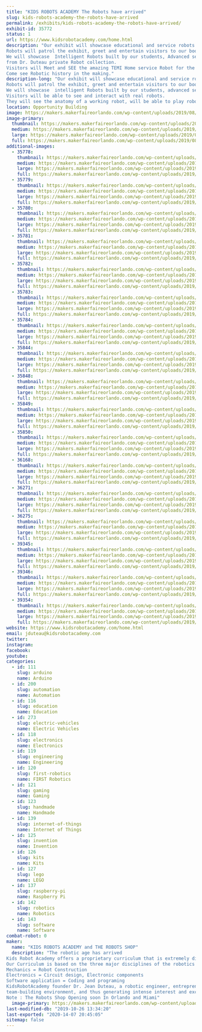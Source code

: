 ```yaml
---
title: "KIDS ROBOTS ACADEMY The Robots have arrived"
slug: kids-robots-academy-the-robots-have-arrived
permalink: /exhibits/kids-robots-academy-the-robots-have-arrived/
exhibit-id: 35772
status: 1
url: https://www.kidsrobotacademy.com/home.html
description: "Our exhibit will showcase educational and service robots from around the world. 
Robots will patrol the exhibit, greet and entertain visitors to our booth.
We will showcase  Intelligent Robots built by our students, Advanced service robots and various educational and Vintage robots 
from Dr. Duteau private Robot collection.
Visitors will Meet and SEE the amazing TEMI Home service Robot for the first time in Florida. Imagine !!!!! A real Robot right in your very own home, school or office. TEMI is being called the I Phone of Home service robots.  
Come see Robotic history in the making."
description-long: "Our exhibit will showcase educational and service robots from around the world. 
Robots will patrol the exhibit, greet and entertain visitors to our booth.
We will showcase  intelligent Robots built by our students, advanced service robots and various educational and old school robots from Dr. Duteau private Robot collection.
Visitors will be able to see and interact with real robots.
They will see the anatomy of a working robot, will be able to play robot soccer and robot balloon jousting with the Mbot Robot."
location: Opportunity Building
image: https://makers.makerfaireorlando.com/wp-content/uploads/2019/08/Jean-with-MAX-1024x768.jpg
image-primary:
  thumbnail: https://makers.makerfaireorlando.com/wp-content/uploads/2019/08/Jean-with-MAX-150x150.jpg
  medium: https://makers.makerfaireorlando.com/wp-content/uploads/2019/08/Jean-with-MAX-300x225.jpg
  large: https://makers.makerfaireorlando.com/wp-content/uploads/2019/08/Jean-with-MAX-1024x768.jpg
  full: https://makers.makerfaireorlando.com/wp-content/uploads/2019/08/Jean-with-MAX.jpg
additional-images:
  - 35778:
    thumbnail: https://makers.makerfaireorlando.com/wp-content/uploads/2019/08/meandrobots-1-150x150.jpg
    medium: https://makers.makerfaireorlando.com/wp-content/uploads/2019/08/meandrobots-1-300x200.jpg
    large: https://makers.makerfaireorlando.com/wp-content/uploads/2019/08/meandrobots-1.jpg
    full: https://makers.makerfaireorlando.com/wp-content/uploads/2019/08/meandrobots-1.jpg
  - 35779:
    thumbnail: https://makers.makerfaireorlando.com/wp-content/uploads/2019/08/Robot-world-1-150x150.jpg
    medium: https://makers.makerfaireorlando.com/wp-content/uploads/2019/08/Robot-world-1-198x300.jpg
    large: https://makers.makerfaireorlando.com/wp-content/uploads/2019/08/Robot-world-1.jpg
    full: https://makers.makerfaireorlando.com/wp-content/uploads/2019/08/Robot-world-1.jpg
  - 35780:
    thumbnail: https://makers.makerfaireorlando.com/wp-content/uploads/2019/08/Robot-Collection-Jean-1-150x150.jpg
    medium: https://makers.makerfaireorlando.com/wp-content/uploads/2019/08/Robot-Collection-Jean-1-300x186.jpg
    large: https://makers.makerfaireorlando.com/wp-content/uploads/2019/08/Robot-Collection-Jean-1.jpg
    full: https://makers.makerfaireorlando.com/wp-content/uploads/2019/08/Robot-Collection-Jean-1.jpg
  - 35781:
    thumbnail: https://makers.makerfaireorlando.com/wp-content/uploads/2019/08/IMAG2227-150x150.jpg
    medium: https://makers.makerfaireorlando.com/wp-content/uploads/2019/08/IMAG2227-300x225.jpg
    large: https://makers.makerfaireorlando.com/wp-content/uploads/2019/08/IMAG2227-1024x768.jpg
    full: https://makers.makerfaireorlando.com/wp-content/uploads/2019/08/IMAG2227.jpg
  - 35782:
    thumbnail: https://makers.makerfaireorlando.com/wp-content/uploads/2019/08/IMAG2344-150x150.jpg
    medium: https://makers.makerfaireorlando.com/wp-content/uploads/2019/08/IMAG2344-300x225.jpg
    large: https://makers.makerfaireorlando.com/wp-content/uploads/2019/08/IMAG2344-1024x768.jpg
    full: https://makers.makerfaireorlando.com/wp-content/uploads/2019/08/IMAG2344.jpg
  - 35783:
    thumbnail: https://makers.makerfaireorlando.com/wp-content/uploads/2019/08/Sanbot-Family-150x150.jpg
    medium: https://makers.makerfaireorlando.com/wp-content/uploads/2019/08/Sanbot-Family-300x140.jpg
    large: https://makers.makerfaireorlando.com/wp-content/uploads/2019/08/Sanbot-Family.jpg
    full: https://makers.makerfaireorlando.com/wp-content/uploads/2019/08/Sanbot-Family.jpg
  - 35784:
    thumbnail: https://makers.makerfaireorlando.com/wp-content/uploads/2019/08/Mechano-humanoid-150x150.png
    medium: https://makers.makerfaireorlando.com/wp-content/uploads/2019/08/Mechano-humanoid-273x300.png
    large: https://makers.makerfaireorlando.com/wp-content/uploads/2019/08/Mechano-humanoid.png
    full: https://makers.makerfaireorlando.com/wp-content/uploads/2019/08/Mechano-humanoid.png
  - 35844:
    thumbnail: https://makers.makerfaireorlando.com/wp-content/uploads/2019/08/IMAG2361-150x150.jpg
    medium: https://makers.makerfaireorlando.com/wp-content/uploads/2019/08/IMAG2361-300x225.jpg
    large: https://makers.makerfaireorlando.com/wp-content/uploads/2019/08/IMAG2361-1024x768.jpg
    full: https://makers.makerfaireorlando.com/wp-content/uploads/2019/08/IMAG2361.jpg
  - 35848:
    thumbnail: https://makers.makerfaireorlando.com/wp-content/uploads/2019/08/Lego-rescue-6-150x150.jpg
    medium: https://makers.makerfaireorlando.com/wp-content/uploads/2019/08/Lego-rescue-6-300x225.jpg
    large: https://makers.makerfaireorlando.com/wp-content/uploads/2019/08/Lego-rescue-6-1024x768.jpg
    full: https://makers.makerfaireorlando.com/wp-content/uploads/2019/08/Lego-rescue-6.jpg
  - 35849:
    thumbnail: https://makers.makerfaireorlando.com/wp-content/uploads/2019/08/IMAG1500-150x150.jpg
    medium: https://makers.makerfaireorlando.com/wp-content/uploads/2019/08/IMAG1500-300x225.jpg
    large: https://makers.makerfaireorlando.com/wp-content/uploads/2019/08/IMAG1500-1024x768.jpg
    full: https://makers.makerfaireorlando.com/wp-content/uploads/2019/08/IMAG1500.jpg
  - 35850:
    thumbnail: https://makers.makerfaireorlando.com/wp-content/uploads/2019/08/Building-robot-2-150x150.jpg
    medium: https://makers.makerfaireorlando.com/wp-content/uploads/2019/08/Building-robot-2-300x225.jpg
    large: https://makers.makerfaireorlando.com/wp-content/uploads/2019/08/Building-robot-2-1024x768.jpg
    full: https://makers.makerfaireorlando.com/wp-content/uploads/2019/08/Building-robot-2.jpg
  - 36168:
    thumbnail: https://makers.makerfaireorlando.com/wp-content/uploads/2019/08/High-quality-stem-150x150.png
    medium: https://makers.makerfaireorlando.com/wp-content/uploads/2019/08/High-quality-stem-300x112.png
    large: https://makers.makerfaireorlando.com/wp-content/uploads/2019/08/High-quality-stem.png
    full: https://makers.makerfaireorlando.com/wp-content/uploads/2019/08/High-quality-stem.png
  - 36271:
    thumbnail: https://makers.makerfaireorlando.com/wp-content/uploads/2019/08/Circuit-city-150x150.jpg
    medium: https://makers.makerfaireorlando.com/wp-content/uploads/2019/08/Circuit-city-300x294.jpg
    large: https://makers.makerfaireorlando.com/wp-content/uploads/2019/08/Circuit-city.jpg
    full: https://makers.makerfaireorlando.com/wp-content/uploads/2019/08/Circuit-city.jpg
  - 36275:
    thumbnail: https://makers.makerfaireorlando.com/wp-content/uploads/2019/08/Big-round-face-150x150.jpg
    medium: https://makers.makerfaireorlando.com/wp-content/uploads/2019/08/Big-round-face-192x300.jpg
    large: https://makers.makerfaireorlando.com/wp-content/uploads/2019/08/Big-round-face.jpg
    full: https://makers.makerfaireorlando.com/wp-content/uploads/2019/08/Big-round-face.jpg
  - 39345:
    thumbnail: https://makers.makerfaireorlando.com/wp-content/uploads/2019/10/Max-and-Elf-150x150.png
    medium: https://makers.makerfaireorlando.com/wp-content/uploads/2019/10/Max-and-Elf-300x234.png
    large: https://makers.makerfaireorlando.com/wp-content/uploads/2019/10/Max-and-Elf.png
    full: https://makers.makerfaireorlando.com/wp-content/uploads/2019/10/Max-and-Elf.png
  - 39346:
    thumbnail: https://makers.makerfaireorlando.com/wp-content/uploads/2019/10/IMAG2438-150x150.jpg
    medium: https://makers.makerfaireorlando.com/wp-content/uploads/2019/10/IMAG2438-300x225.jpg
    large: https://makers.makerfaireorlando.com/wp-content/uploads/2019/10/IMAG2438-1024x768.jpg
    full: https://makers.makerfaireorlando.com/wp-content/uploads/2019/10/IMAG2438.jpg
  - 39354:
    thumbnail: https://makers.makerfaireorlando.com/wp-content/uploads/2019/10/Orlando-Temi-150x150.png
    medium: https://makers.makerfaireorlando.com/wp-content/uploads/2019/10/Orlando-Temi-300x300.png
    large: https://makers.makerfaireorlando.com/wp-content/uploads/2019/10/Orlando-Temi.png
    full: https://makers.makerfaireorlando.com/wp-content/uploads/2019/10/Orlando-Temi.png
website: https://www.kidsrobotacademy.com/home.html
email: jduteau@kidsrobotacademy.com
twitter: 
instagram: 
facebook: 
youtube: 
categories:
  - id: 111
    slug: arduino
    name: Arduino
  - id: 200
    slug: automation
    name: Automation
  - id: 116
    slug: education
    name: Education
  - id: 273
    slug: electric-vehicles
    name: Electric Vehicles
  - id: 118
    slug: electronics
    name: Electronics
  - id: 119
    slug: engineering
    name: Engineering
  - id: 120
    slug: first-robotics
    name: FIRST Robotics
  - id: 121
    slug: gaming
    name: Gaming
  - id: 123
    slug: handmade
    name: Handmade
  - id: 139
    slug: internet-of-things
    name: Internet of Things
  - id: 125
    slug: invention
    name: Invention
  - id: 126
    slug: kits
    name: Kits
  - id: 127
    slug: lego
    name: LEGO
  - id: 137
    slug: raspberry-pi
    name: Raspberry Pi
  - id: 142
    slug: robotics
    name: Robotics
  - id: 143
    slug: software
    name: Software
combat-robot: 0
maker:
  name: "KIDS ROBOTS ACADEMY and THE ROBOTS SHOP"
  description: "The robotic age has arrived 
Kids Robot Academy offers a proprietary curriculum that is extremely diverse with many opportunities to learn Science, Technology, Engineering and Math (STEM) through robotics, electronics, circuit design, controls, coding, sensors, navigation software, speech, artificial intelligence and hardware engineering.
Our Curriculum is based on the three major disciplines of the robotics field:
Mechanics = Robot Construction
Electronics = Circuit design, Electronic components
Software application = Coding and programing
KidsRobotAcademy founder Dr. Jean Duteau, a robotic engineer, entrepreneur, and geek dad with 30 years of real world robotics experience. In the late 1980’s he founded Rochester Robotics, which designed and integrated service robots for home, industry, nuclear inspection, & elderly assistance. Present day, he is teaching elementary and middle school children to solve real-world problems with robots in a collaborative 
team-building environment, and thus generating intense interest and excitement for Science, Technology and Engineering.
Note : The Robots Shop Opening soon In Orlando and Miami"
  image-primary: https://makers.makerfaireorlando.com/wp-content/uploads/2019/08/KRA-Full-Logo-1024x486.jpg
last-modified-db: "2019-10-26 13:34:20"
last-exported: "2020-14-07 20:45:05"
sitemap: false
---
```

